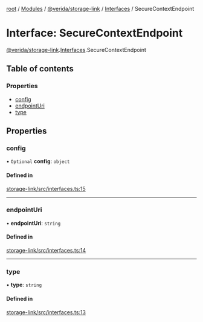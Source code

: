 [root](../README.md) / [Modules](../modules.md) / [@verida/storage-link](../modules/verida_storage_link.md) / [Interfaces](../modules/verida_storage_link.Interfaces.md) / SecureContextEndpoint

# Interface: SecureContextEndpoint

[@verida/storage-link](../modules/verida_storage_link.md).[Interfaces](../modules/verida_storage_link.Interfaces.md).SecureContextEndpoint

## Table of contents

### Properties

- [config](verida_storage_link.Interfaces.SecureContextEndpoint.md#config)
- [endpointUri](verida_storage_link.Interfaces.SecureContextEndpoint.md#endpointuri)
- [type](verida_storage_link.Interfaces.SecureContextEndpoint.md#type)

## Properties

### config

• `Optional` **config**: `object`

#### Defined in

[storage-link/src/interfaces.ts:15](https://github.com/verida/verida-js/blob/a39619b/packages/storage-link/src/interfaces.ts#L15)

___

### endpointUri

• **endpointUri**: `string`

#### Defined in

[storage-link/src/interfaces.ts:14](https://github.com/verida/verida-js/blob/a39619b/packages/storage-link/src/interfaces.ts#L14)

___

### type

• **type**: `string`

#### Defined in

[storage-link/src/interfaces.ts:13](https://github.com/verida/verida-js/blob/a39619b/packages/storage-link/src/interfaces.ts#L13)
